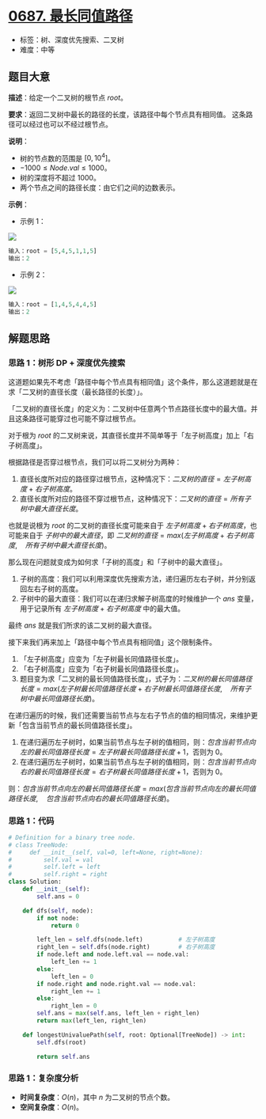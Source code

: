 # [0687. 最长同值路径](https://leetcode.cn/problems/longest-univalue-path/)

- 标签：树、深度优先搜索、二叉树
- 难度：中等

## 题目大意

**描述**：给定一个二叉树的根节点 $root$。

**要求**：返回二叉树中最长的路径的长度，该路径中每个节点具有相同值。 这条路径可以经过也可以不经过根节点。

**说明**：

- 树的节点数的范围是 $[0, 10^4]$。
- $-1000 \le Node.val \le 1000$。
- 树的深度将不超过 $1000$。
- 两个节点之间的路径长度：由它们之间的边数表示。

**示例**：

- 示例 1：

![](https://assets.leetcode.com/uploads/2020/10/13/ex1.jpg)

```python
输入：root = [5,4,5,1,1,5]
输出：2
```

- 示例 2：

![](https://assets.leetcode.com/uploads/2020/10/13/ex2.jpg)

```python
输入：root = [1,4,5,4,4,5]
输出：2
```

## 解题思路

### 思路 1：树形 DP + 深度优先搜索

这道题如果先不考虑「路径中每个节点具有相同值」这个条件，那么这道题就是在求「二叉树的直径长度（最长路径的长度）」。

「二叉树的直径长度」的定义为：二叉树中任意两个节点路径长度中的最大值。并且这条路径可能穿过也可能不穿过根节点。

对于根为 $root$ 的二叉树来说，其直径长度并不简单等于「左子树高度」加上「右子树高度」。

根据路径是否穿过根节点，我们可以将二叉树分为两种：

1. 直径长度所对应的路径穿过根节点，这种情况下：$二叉树的直径 = 左子树高度 + 右子树高度$。
2. 直径长度所对应的路径不穿过根节点，这种情况下：$二叉树的直径 = 所有子树中最大直径长度$。

也就是说根为 $root$ 的二叉树的直径长度可能来自于  $左子树高度 + 右子树高度$，也可能来自于 $子树中的最大直径$，即 $二叉树的直径 = max(左子树高度 + 右子树高度, \quad 所有子树中最大直径长度)$。

那么现在问题就变成为如何求「子树的高度」和「子树中的最大直径」。

1. 子树的高度：我们可以利用深度优先搜索方法，递归遍历左右子树，并分别返回左右子树的高度。
2. 子树中的最大直径：我们可以在递归求解子树高度的时候维护一个 $ans$ 变量，用于记录所有 $左子树高度 + 右子树高度$ 中的最大值。

最终 $ans$ 就是我们所求的该二叉树的最大直径。

接下来我们再来加上「路径中每个节点具有相同值」这个限制条件。

1. 「左子树高度」应变为「左子树最长同值路径长度」。
2. 「右子树高度」应变为「右子树最长同值路径长度」。
3. 题目变为求「二叉树的最长同值路径长度」，式子为：$二叉树的最长同值路径长度 = max(左子树最长同值路径长度 + 右子树最长同值路径长度, \quad 所有子树中最长同值路径长度)$。

在递归遍历的时候，我们还需要当前节点与左右子节点的值的相同情况，来维护更新「包含当前节点的最长同值路径长度」。

1. 在递归遍历左子树时，如果当前节点与左子树的值相同，则：$包含当前节点向左的最长同值路径长度 = 左子树最长同值路径长度 + 1$，否则为 $0$。
2. 在递归遍历左子树时，如果当前节点与左子树的值相同，则：$包含当前节点向右的最长同值路径长度 = 右子树最长同值路径长度 + 1$，否则为 $0$。

则：$包含当前节点向左的最长同值路径长度 = max(包含当前节点向左的最长同值路径长度, \quad 包含当前节点向右的最长同值路径长度)$。

### 思路 1：代码

```python
# Definition for a binary tree node.
# class TreeNode:
#     def __init__(self, val=0, left=None, right=None):
#         self.val = val
#         self.left = left
#         self.right = right
class Solution:
    def __init__(self):
        self.ans = 0

    def dfs(self, node):
        if not node:
            return 0

        left_len = self.dfs(node.left)          # 左子树高度
        right_len = self.dfs(node.right)        # 右子树高度
        if node.left and node.left.val == node.val:
            left_len += 1
        else:
            left_len = 0
        if node.right and node.right.val == node.val:
            right_len += 1
        else:
            right_len = 0
        self.ans = max(self.ans, left_len + right_len)
        return max(left_len, right_len)

    def longestUnivaluePath(self, root: Optional[TreeNode]) -> int:
        self.dfs(root)

        return self.ans
```

### 思路 1：复杂度分析

- **时间复杂度**：$O(n)$，其中 $n$ 为二叉树的节点个数。
- **空间复杂度**：$O(n)$。

